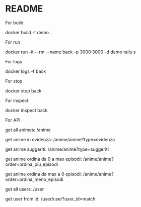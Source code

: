 # README
 
For build 

docker build -t demo .

For run

docker run -it --rm --name back -p 3000:3000 -d demo rails s

For logs 

docker logs -f back

For stop

docker stop back

For inspect 

docker inspect back

For API

get all animes:
	/anime

get anime in evidenza:
	/anime/anime?type=evidenza

get anime suggeriti:
	/anime/anime?type=suggeriti

get anime ordina da 0 a max episodi:
	/anime/anime?order=ordina_piu_episodi

get anime ordina da max a 0 episodi:
	/anime/anime?order=ordina_meno_episodi

get all users:
	/user

get user from id:
        /user/user?user_id=match
